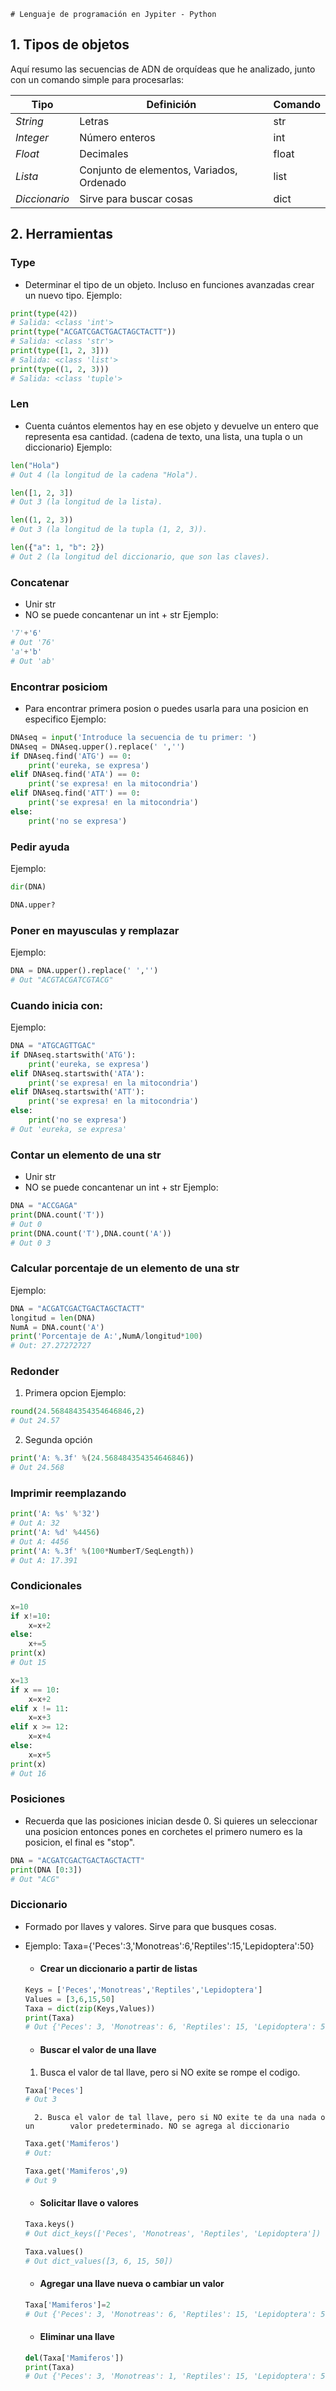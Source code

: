 	# Lenguaje de programación en Jypiter - Python

## 1. Tipos de objetos
Aquí resumo las secuencias de ADN de orquídeas que he analizado, junto con un comando simple para procesarlas:

| Tipo                 |   Definición       | Comando             |
|----------------------|--------------------|---------------------------|
| *String* | Letras           | str |
| *Integer* | Número enteros        | int |
| *Float*   | Decimales           | float |
|*Lista*       | Conjunto de elementos, Variados,  Ordenado |list |
|*Diccionario*       | Sirve para buscar cosas |dict |

## 2. Herramientas

### Type
 - Determinar el tipo de un objeto. Incluso en funciones avanzadas crear un nuevo tipo.
Ejemplo:
```python
print(type(42))
# Salida: <class 'int'>
print(type("ACGATCGACTGACTAGCTACTT"))
# Salida: <class 'str'>
print(type([1, 2, 3]))
# Salida: <class 'list'>
print(type((1, 2, 3)))
# Salida: <class 'tuple'>
```

### Len
 - Cuenta cuántos elementos hay en ese objeto y devuelve un entero que representa esa cantidad. (cadena de texto, una lista, una tupla o un diccionario)
Ejemplo:
```python
len("Hola")
# Out 4 (la longitud de la cadena "Hola"). 

len([1, 2, 3]) 
# Out 3 (la longitud de la lista).

len((1, 2, 3)) 
# Out 3 (la longitud de la tupla (1, 2, 3)). 

len({"a": 1, "b": 2}) 
# Out 2 (la longitud del diccionario, que son las claves).
```

### Concatenar
 - Unir str
 - NO se puede concantenar un int + str
Ejemplo:
```python
'7'+'6'
# Out '76'
'a'+'b'
# Out 'ab'
```

### Encontrar posiciom
 - Para encontrar primera posion o puedes usarla para una posicion en especifico
Ejemplo:
```python
DNAseq = input('Introduce la secuencia de tu primer: ')
DNAseq = DNAseq.upper().replace(' ','')
if DNAseq.find('ATG') == 0:
    print('eureka, se expresa')
elif DNAseq.find('ATA') == 0:
    print('se expresa! en la mitocondria')
elif DNAseq.find('ATT') == 0:
    print('se expresa! en la mitocondria')
else:
    print('no se expresa')
```

### Pedir ayuda
Ejemplo:
```python
dir(DNA)

DNA.upper?
```

### Poner en mayusculas y remplazar
Ejemplo:
```python
DNA = DNA.upper().replace(' ','')
# Out "ACGTACGATCGTACG"
```

### Cuando inicia con:
Ejemplo:
```python
DNA = "ATGCAGTTGAC"
if DNAseq.startswith('ATG'):
    print('eureka, se expresa')
elif DNAseq.startswith('ATA'):
    print('se expresa! en la mitocondria')
elif DNAseq.startswith('ATT'):
    print('se expresa! en la mitocondria')
else:
    print('no se expresa')
# Out 'eureka, se expresa'
```

### Contar un elemento de una str
 - Unir str
 - NO se puede concantenar un int + str
Ejemplo:
```python
DNA = "ACCGAGA"
print(DNA.count('T'))
# Out 0
print(DNA.count('T'),DNA.count('A'))
# Out 0 3
```

### Calcular porcentaje de un elemento de una str
Ejemplo:
```python
DNA = "ACGATCGACTGACTAGCTACTT"
longitud = len(DNA)
NumA = DNA.count('A')
print('Porcentaje de A:',NumA/longitud*100)
# Out: 27.27272727
```

### Redonder
1. Primera opcion
Ejemplo:
```python
round(24.568484354354646846,2)
# Out 24.57
```
2. Segunda opción
```python
print('A: %.3f' %(24.568484354354646846))
# Out 24.568
```

### Imprimir reemplazando
```python
print('A: %s' %'32')
# Out A: 32
print('A: %d' %4456)
# Out A: 4456
print('A: %.3f' %(100*NumberT/SeqLength))
# Out A: 17.391
```

### Condicionales
```python
x=10
if x!=10:
    x=x+2
else:
    x+=5
print(x)
# Out 15

x=13
if x == 10:
	x=x+2
elif x != 11:
	x=x+3
elif x >= 12:
	x=x+4
else:
	x=x+5
print(x)
# Out 16
```

### Posiciones
- Recuerda que las posiciones inician desde 0. Si quieres un seleccionar una posicion entonces pones en corchetes el primero numero es la posicion, el final es "stop".
```python
DNA = "ACGATCGACTGACTAGCTACTT"
print(DNA [0:3])
# Out "ACG"
```

### Diccionario
- Formado por llaves y valores. Sirve para que busques cosas.
- Ejemplo: Taxa={'Peces':3,'Monotreas':6,'Reptiles':15,'Lepidoptera':50}

	- #### Crear un diccionario a partir de listas
	```python
	Keys = ['Peces','Monotreas','Reptiles','Lepidoptera']
	Values = [3,6,15,50]
	Taxa = dict(zip(Keys,Values))
	print(Taxa)
	# Out {'Peces': 3, 'Monotreas': 6, 'Reptiles': 15, 'Lepidoptera': 50}
	```
 	
	- #### Buscar el valor de una llave
   	1. Busca el valor de tal llave, pero si NO exite se rompe el codigo.
	```python
	Taxa['Peces']
	# Out 3
	```
    	2. Busca el valor de tal llave, pero si NO exite te da una nada o un 		valor predeterminado. NO se agrega al diccionario
	```python
	Taxa.get('Mamiferos')
	# Out:
	```
 	```python
	Taxa.get('Mamiferos',9)
	# Out 9
	```

  	- #### Solicitar llave o valores
	```python
	Taxa.keys()
 	# Out dict_keys(['Peces', 'Monotreas', 'Reptiles', 'Lepidoptera'])

	Taxa.values()
	# Out dict_values([3, 6, 15, 50])
	```

   	- #### Agregar una llave nueva o cambiar un valor
	```python
	Taxa['Mamiferos']=2
	# Out {'Peces': 3, 'Monotreas': 6, 'Reptiles': 15, 'Lepidoptera': 50, 		'Mamiferos': 2}
	```

  	- #### Eliminar una llave
	```python
	del(Taxa['Mamiferos'])
 	print(Taxa)
	# Out {'Peces': 3, 'Monotreas': 1, 'Reptiles': 15, 'Lepidoptera': 50}
	```

 


